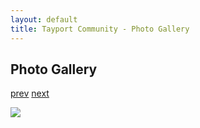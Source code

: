 ```yaml
---
layout: default
title: Tayport Community - Photo Gallery
---
```

## Photo Gallery

[prev](http://tayport.org.uk/photo/63) [next](http://tayport.org.uk/photo/65)

![ ](http://tayport.org.uk/media/064.jpg " ")

